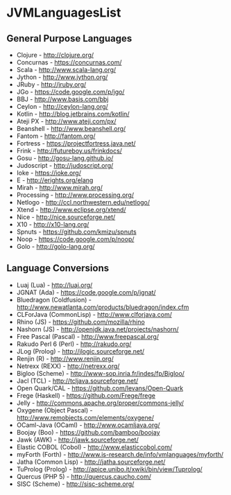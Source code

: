 JVMLanguagesList
================

General Purpose Languages
-----------------

* Clojure - http://clojure.org/
* Concurnas - https://concurnas.com/
* Scala - http://www.scala-lang.org/
* Jython - http://www.jython.org/
* JRuby - http://jruby.org/
* JGo - https://code.google.com/p/jgo/
* BBJ - http://www.basis.com/bbj
* Ceylon - http://ceylon-lang.org/
* Kotlin - http://blog.jetbrains.com/kotlin/
* Ateji PX - http://www.ateji.com/px/
* Beanshell - http://www.beanshell.org/
* Fantom - http://fantom.org/
* Fortress - https://projectfortress.java.net/
* Frink - http://futureboy.us/frinkdocs/
* Gosu - http://gosu-lang.github.io/
* Judoscript - http://judoscript.org/
* Ioke - https://ioke.org/
* E - http://erights.org/elang
* Mirah - http://www.mirah.org/
* Processing - http://www.processing.org/
* Netlogo - http://ccl.northwestern.edu/netlogo/
* Xtend - http://www.eclipse.org/xtend/
* Nice - http://nice.sourceforge.net/
* X10 - http://x10-lang.org/
* Spnuts - https://github.com/kmizu/spnuts
* Noop - https://code.google.com/p/noop/
* Golo - http://golo-lang.org/

Language Conversions
---------------

* Luaj (Lua) - http://luaj.org/
* JGNAT (Ada) - https://code.google.com/p/jgnat/
* Bluedragon (Coldfusion) - http://www.newatlanta.com/products/bluedragon/index.cfm
* CLForJava (CommonLisp) - http://www.clforjava.com/
* Rhino (JS) - https://github.com/mozilla/rhino
* Nashorn (JS) - http://openjdk.java.net/projects/nashorn/
* Free Pascal (Pascal) - http://www.freepascal.org/
* Rakudo Perl 6 (Perl) - http://rakudo.org/
* JLog (Prolog) - http://jlogic.sourceforge.net/
* Renjin (R) - http://www.renjin.org/
* Netrexx (REXX) - http://netrexx.org/
* Bigloo (Scheme) - http://www-sop.inria.fr/indes/fp/Bigloo/
* Jacl (TCL) - http://tcljava.sourceforge.net/
* Open Quark/CAL - https://github.com/levans/Open-Quark
* Frege (Haskell) - https://github.com/Frege/frege
* Jelly - http://commons.apache.org/proper/commons-jelly/
* Oxygene (Object Pascal) - http://www.remobjects.com/elements/oxygene/
* OCaml-Java (OCaml) - http://www.ocamljava.org/
* Boojay (Boo) - https://github.com/bamboo/boojay
* Jawk (AWK) - http://jawk.sourceforge.net/
* Elastic COBOL (Cobol) - http://www.elasticcobol.com/
* myForth (Forth) - http://www.is-research.de/info/vmlanguages/myforth/
* Jatha (Common Lisp) - http://jatha.sourceforge.net/
* TuProlog (Prolog) - http://apice.unibo.it/xwiki/bin/view/Tuprolog/
* Quercus (PHP 5) - http://quercus.caucho.com/
* SISC (Scheme) - http://sisc-scheme.org/
